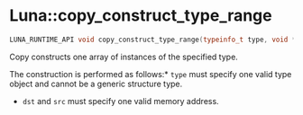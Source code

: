 # Luna::copy_construct_type_range

```c++
LUNA_RUNTIME_API void copy_construct_type_range(typeinfo_t type, void *dst, void *src, usize count)
```

Copy constructs one array of instances of the specified type. 

The construction is performed as follows:* `type` must specify one valid type object and cannot be a generic structure type.

* `dst` and `src` must specify one valid memory address. 

